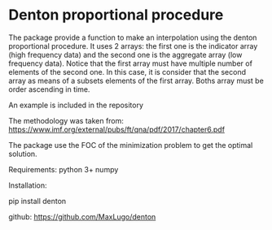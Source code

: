 # Denton proportional procedure

The package provide a function to make an interpolation using the denton proportional procedure. It uses 2 arrays: the first one is the indicator array (high frequency data) and the second one is the aggregate array (low frequency data). Notice that the first array must have multiple number of elements of the second one. In this case, it is consider that the second array as means of a subsets elements of the first array. Boths array must be order ascending in time.

An example is included in the repository

The methodology was taken from: https://www.imf.org/external/pubs/ft/qna/pdf/2017/chapter6.pdf

The package use the FOC of the minimization problem to get the optimal solution.

Requirements:
python 3+
numpy 

Installation:

pip install denton

github: https://github.com/MaxLugo/denton


